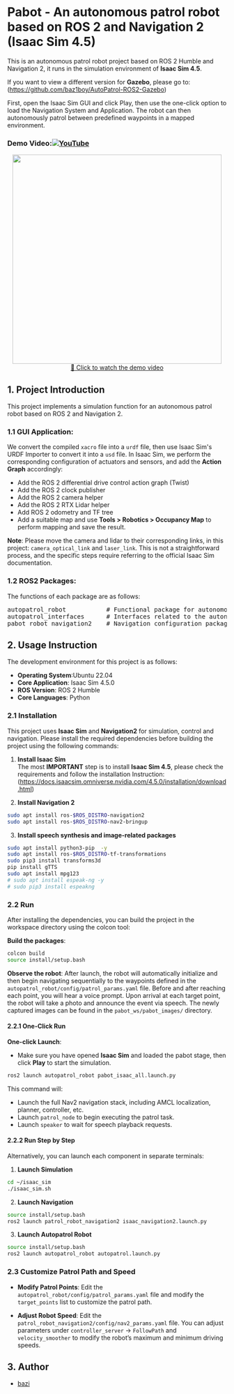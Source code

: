 # Pabot - An autonomous patrol robot based on ROS 2 and Navigation 2 (Isaac Sim 4.5)

This is an autonomous patrol robot project based on ROS 2 Humble and Navigation 2, it runs in the simulation environment of **Isaac Sim 4.5**. 

If you want to view a different version for **Gazebo**, please go to: (https://github.com/baz1boy/AutoPatrol-ROS2-Gazebo)

First, open the Isaac Sim GUI and click Play, then use the one-click option to load the Navigation System and Application. The robot can then autonomously patrol between predefined waypoints in a mapped environment.

### **Demo Video**:[![YouTube](https://img.shields.io/badge/YouTube-Watch-red?logo=youtube&logoColor=white)](https://www.youtube.com/watch?v=nPYWb86pzSc&list=PLG0yEiqorTkghIX3G7IwC2tOvI9JmIdd0&index=2)

<div align="center">
  <a href="https://www.youtube.com/watch?v=nPYWb86pzSc&list=PLG0yEiqorTkghIX3G7IwC2tOvI9JmIdd0&index=2">
    <img src="https://img.youtube.com/vi/nPYWb86pzSc/0.jpg" width="480">
    <br>
    🎥 Click to watch the demo video
  </a>
</div>

## 1. Project Introduction

This project implements a simulation function for an autonomous patrol robot based on ROS 2 and Navigation 2.

### 1.1 GUI Application:
We convert the compiled `xacro` file into a `urdf` file, then use Isaac Sim's URDF Importer to convert it into a `usd` file. 
In Isaac Sim, we perform the corresponding configuration of actuators and sensors, and add the **Action Graph** accordingly:
- Add the ROS 2 differential drive control action graph (Twist)
- Add the ROS 2 clock publisher
- Add the ROS 2 camera helper
- Add the ROS 2 RTX Lidar helper
- Add ROS 2 odometry and TF tree
- Add a suitable map and use **Tools > Robotics > Occupancy Map** to perform mapping and save the result.

**Note**: Please move the camera and lidar to their corresponding links, in this project: `camera_optical_link` and `laser_link`. This is not a straightforward process, and the specific steps require referring to the official Isaac Sim documentation.

### 1.2 ROS2 Packages:
The functions of each package are as follows:
<pre>autopatrol_robot           # Functional package for autonomous patrol implementation
autopatrol_interfaces      # Interfaces related to the autonomous patrol system
pabot_robot_navigation2    # Navigation configuration package for the robot
</pre>

## 2. Usage Instruction

The development environment for this project is as follows:

*   **Operating System**:Ubuntu 22.04
*   **Core Application**: Isaac Sim 4.5.0 
*   **ROS Version**: ROS 2 Humble
*   **Core Languages**: Python

### 2.1 Installation

This project uses **Isaac Sim** and **Navigation2** for simulation, control and navigation. Please install the required dependencies before building the project using the following commands:

1. **Install Isaac Sim**   
The most **IMPORTANT** step is to install **Isaac Sim 4.5**, please check the requirements and follow the installation Instruction: (https://docs.isaacsim.omniverse.nvidia.com/4.5.0/installation/download.html)

2. **Install Navigation 2**
```bash
sudo apt install ros-$ROS_DISTRO-navigation2
sudo apt install ros-$ROS_DISTRO-nav2-bringup 
```

3. **Install speech synthesis and image-related packages**
```bash
sudo apt install python3-pip  -y
sudo apt install ros-$ROS_DISTRO-tf-transformations
sudo pip3 install transforms3d
pip install gTTS
sudo apt install mpg123
# sudo apt install espeak-ng -y
# sudo pip3 install espeakng
```

### 2.2 Run

After installing the dependencies, you can build the project in the workspace directory using the colcon tool:

**Build the packages**:
```bash
colcon build
source install/setup.bash
```

**Observe the robot**:
After launch, the robot will automatically initialize and then begin navigating sequentially to the waypoints defined in the `autopatrol_robot/config/patrol_params.yaml` file. Before and after reaching each point, you will hear a voice prompt. Upon arrival at each target point, the robot will take a photo and announce the event via speech. The newly captured images can be found in the `pabot_ws/pabot_images/` directory.

#### 2.2.1 One-Click Run

**One-click Launch**:
- Make sure you have opened **Isaac Sim** and loaded the pabot stage, then click **Play** to start the simulation.

```bash
ros2 launch autopatrol_robot pabot_isaac_all.launch.py
```
This command will:
- Launch the full Nav2 navigation stack, including AMCL localization, planner, controller, etc.
- Launch `patrol_node` to begin executing the patrol task.
- Launch `speaker` to wait for speech playback requests.

#### 2.2.2 Run Step by Step

Alternatively, you can launch each component in separate terminals:

1.  **Launch Simulation**
```bash
cd ~/isaac_sim
./isaac_sim.sh
```

2.  **Launch Navigation**
```bash
source install/setup.bash
ros2 launch patrol_robot_navigation2 isaac_navigation2.launch.py
```

3.  **Launch Autopatrol Robot**
```bash
source install/setup.bash
ros2 launch autopatrol_robot autopatrol.launch.py
```

### 2.3 Customize Patrol Path and Speed

*   **Modify Patrol Points**:
    Edit the `autopatrol_robot/config/patrol_params.yaml` file and modify the `target_points` list to customize the patrol path.

*   **Adjust Robot Speed**:
    Edit the `patrol_robot_navigation2/config/nav2_params.yaml` file. You can adjust parameters under `controller_server` → `FollowPath` and `velocity_smoother` to modify the robot’s maximum and minimum driving speeds.

## 3. Author

- [bazi](https://docs.isaacsim.omniverse.nvidia.com/4.5.0/installation/download.html)
